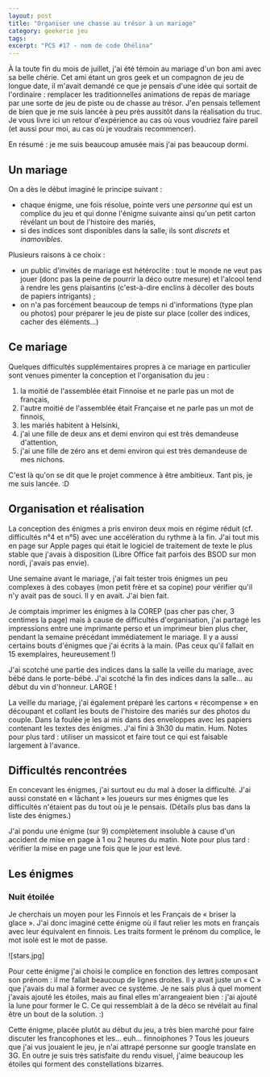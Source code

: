 ```yaml
---
layout: post
title: "Organiser une chasse au trésor à un mariage"
category: geekerie jeu
tags: 
excerpt: "PCS #17 - nom de code Ohélina"
---
```


À la toute fin du mois de juillet, j'ai été témoin au mariage d'un bon ami avec sa belle chérie. Cet ami étant un gros geek et un compagnon de jeu de longue date, il m'avait demandé ce que je pensais d'une idée qui sortait de l'ordinaire : remplacer les traditionnelles animations de repas de mariage par une sorte de jeu de piste ou de chasse au trésor. J'en pensais tellement de bien que je me suis lancée à peu près aussitôt dans la réalisation du truc. Je vous livre ici un retour d'expérience au cas où vous voudriez faire pareil (et aussi pour moi, au cas où je voudrais recommencer).

En résumé : je me suis beaucoup amusée mais j'ai pas beaucoup dormi.

## Un mariage

On a dès le début imaginé le principe suivant :

* chaque énigme, une fois résolue, pointe vers une *personne* qui est un complice du jeu et qui donne l'énigme suivante ainsi qu'un petit carton révélant un bout de l'histoire des mariés,
* si des indices sont disponibles dans la salle, ils sont *discrets* et *inamovibles*.

Plusieurs raisons à ce choix :

* un public d'invités de mariage est hétéroclite : tout le monde ne veut pas jouer (donc pas la peine de pourrir la déco outre mesure) et l'alcool tend à rendre les gens plaisantins (c'est-à-dire enclins à décoller des bouts de papiers intrigants) ;
* on n'a pas forcément beaucoup de temps ni d'informations (type plan ou photos) pour préparer le jeu de piste sur place (coller des indices, cacher des éléments…)

## Ce mariage

Quelques difficultés supplémentaires propres à ce mariage en particulier sont venues pimenter la conception et l'organisation du jeu :

1. la moitié de l'assemblée était Finnoise et ne parle pas un mot de français,
2. l'autre moitié de l'assemblée était Française et ne parle pas un mot de finnois,
3. les mariés habitent à Helsinki,
4. j'ai une fille de deux ans et demi environ qui est très demandeuse d'attention,
5. j'ai une fille de zéro ans et demi environ qui est très demandeuse de mes nichons.

C'est là qu'on se dit que le projet commence à être ambitieux. Tant pis, je me suis lancée. :D

## Organisation et réalisation

La conception des énigmes a pris environ deux mois en régime réduit (cf. difficultés n°4 et n°5) avec une accélération du rythme à la fin. J'ai tout mis en page sur Apple pages qui était le logiciel de traitement de texte le plus stable que j'avais à disposition (Libre Office fait parfois des BSOD sur mon nordi, j'avais pas envie).

Une semaine avant le mariage, j'ai fait tester trois énigmes un peu complexes à des cobayes (mon petit frère et sa copine) pour vérifier qu'il n'y avait pas de souci. Il y en avait. J'ai bien fait.

Je comptais imprimer les énigmes à la COREP (pas cher pas cher, 3 centimes la page) mais à cause de difficultés d'organisation, j'ai partagé les impressions entre une imprimante perso et un imprimeur bien plus cher, pendant la semaine précédant immédiatement le mariage. Il y a aussi certains bouts d'énigmes que j'ai écrits à la main. (Pas ceux qu'il fallait en 15 exemplaires, heureusement !)

J'ai scotché une partie des indices dans la salle la veille du mariage, avec bébé dans le porte-bébé. J'ai scotché la fin des indices dans la salle… au début du vin d'honneur. LARGE !

La veille du mariage, j'ai également préparé les cartons « récompense » en découpant et collant les bouts de l'histoire des mariés sur des photos du couple. Dans la foulée je les ai mis dans des enveloppes avec les papiers contenant les textes des énigmes. J'ai fini à 3h30 du matin. Hum. Notes pour plus tard : utiliser un massicot et faire tout ce qui est faisable largement à l'avance.

## Difficultés rencontrées

En concevant les énigmes, j'ai surtout eu du mal à doser la difficulté. J'ai aussi constaté en « lâchant » les joueurs sur mes énigmes que les difficultés n'étaient pas du tout où je le pensais. (Détails plus bas dans la liste des énigmes.)

J'ai pondu une énigme (sur 9) complètement insoluble à cause d'un accident de mise en page à 1 ou 2 heures du matin. Note pour plus tard : vérifier la mise en page une fois que le jour est levé.



## Les énigmes

### Nuit étoilée

Je cherchais un moyen pour les Finnois et les Français de « briser la glace ». J'ai donc imaginé cette énigme où il faut relier les mots en français avec leur équivalent en finnois. Les traits forment le prénom du complice, le mot isolé est le mot de passe.

![stars.jpg]

Pour cette énigme j'ai choisi le complice en fonction des lettres composant son prénom : il me fallait beaucoup de lignes droites. Il y avait juste un « C » que j'avais du mal à former avec ce système. Je ne sais plus à quel moment j'avais ajouté les étoiles, mais au final elles m'arrangeaient bien : j'ai ajouté la lune pour former le C. Ce qui ressemblait à de la déco se révélait au final être un bout de la solution. :)

Cette énigme, placée plutôt au début du jeu, a très bien marché pour faire discuter les francophones et les… euh… finnoiphones ? Tous les joueurs que j'ai vus jouaient le jeu, je n'ai attrapé personne sur google translate en 3G. En outre je suis très satisfaite du rendu visuel, j'aime beaucoup les étoiles qui forment des constellations bizarres.
